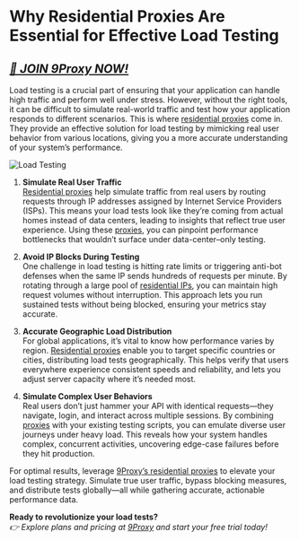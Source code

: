 # Why Residential Proxies Are Essential for Effective Load Testing  
## *[🤝 JOIN 9Proxy NOW!](https://the9proxy.short.gy/home-github-james2k4)*

Load testing is a crucial part of ensuring that your application can handle high traffic and perform well under stress. However, without the right tools, it can be difficult to simulate real-world traffic and test how your application responds to different scenarios. This is where [residential proxies](https://the9proxy.short.gy/home-github-james2k4) come in. They provide an effective solution for load testing by mimicking real user behavior from various locations, giving you a more accurate understanding of your system’s performance.

![Load Testing](https://www.atatus.com/blog/content/images/2021/08/Load-Testing.jpeg)

1. **Simulate Real User Traffic**  
   [Residential proxies](https://the9proxy.short.gy/pricing-github-james2k4) help simulate traffic from real users by routing requests through IP addresses assigned by Internet Service Providers (ISPs). This means your load tests look like they’re coming from actual homes instead of data centers, leading to insights that reflect true user experience. Using these [proxies](https://the9proxy.short.gy/home-github-james2k4), you can pinpoint performance bottlenecks that wouldn’t surface under data-center–only testing.

2. **Avoid IP Blocks During Testing**  
   One challenge in load testing is hitting rate limits or triggering anti-bot defenses when the same IP sends hundreds of requests per minute. By rotating through a large pool of [residential IPs](https://the9proxy.short.gy/pricing-github-james2k4), you can maintain high request volumes without interruption. This approach lets you run sustained tests without being blocked, ensuring your metrics stay accurate.

3. **Accurate Geographic Load Distribution**  
   For global applications, it’s vital to know how performance varies by region. [Residential proxies](https://the9proxy.short.gy/home-github-james2k4) enable you to target specific countries or cities, distributing load tests geographically. This helps verify that users everywhere experience consistent speeds and reliability, and lets you adjust server capacity where it’s needed most.

4. **Simulate Complex User Behaviors**  
   Real users don’t just hammer your API with identical requests—they navigate, login, and interact across multiple sessions. By combining [proxies](https://the9proxy.short.gy/pricing-github-james2k4) with your existing testing scripts, you can emulate diverse user journeys under heavy load. This reveals how your system handles complex, concurrent activities, uncovering edge-case failures before they hit production.

For optimal results, leverage [9Proxy’s residential proxies](https://the9proxy.short.gy/pricing-github-james2k4) to elevate your load testing strategy. Simulate true user traffic, bypass blocking measures, and distribute tests globally—all while gathering accurate, actionable performance data.

**Ready to revolutionize your load tests?**  
*👉 Explore plans and pricing at [9Proxy](https://the9proxy.short.gy/pricing-github-james2k4) and start your free trial today!*
